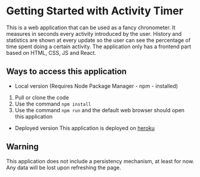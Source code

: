 # Getting Started with Activity Timer

This is a web application that can be used as a fancy chronometer. It measures in seconds every activity introduced by the user. History and statistics are shown at every update so the user can see the percentage of time spent doing a certain activity.
The application only has a frontend part based on HTML, CSS, JS and React.

## Ways to access this application

* Local version (Requires Node Package Manager - npm - installed)
1. Pull or clone the code
2. Use the command `npm install`
3. Use the command `npm run` and the default web browser should open this application

* Deployed version
This application is deployed on [heroku](https://self-timing-app.herokuapp.com/)

## Warning

This application does not include a persistency mechanism, at least for now. Any data will be lost upon refreshing the page.
